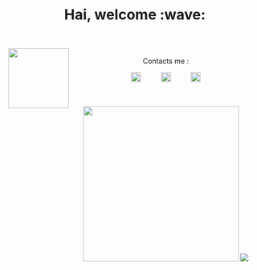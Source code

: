 
<div align="center">
    <h1> Hai, welcome :wave:</h1>
</div>

&nbsp;
&nbsp;
&nbsp;

<img src="https://avatars.githubusercontent.com/u/74690366?s=400&u=8b0bd80d74c7b7376382ed5b07a61527c9f5ae8f&v=4" width="120" height="120" align="left">
&nbsp;&nbsp;&nbsp;&nbsp;&nbsp;&nbsp;&nbsp;
<center>
Contacts me :

<a href="http://wa.me/6285746897368?text=Halo Ngab"><img src="https://raw.githubusercontent.com/NazwaS/NazwaS/main/img/WhatsApp.png" alt="alt text" width="20" height="20"></a>     &nbsp;&nbsp;&nbsp;&nbsp;&nbsp;&nbsp;&nbsp;&nbsp;   <a href="https://instagram.com/wem_.24"><img src="https://image.flaticon.com/icons/svg/174/174855.svg" alt="alt text" width="20" height="20"></a>
 &nbsp;&nbsp;&nbsp;&nbsp;&nbsp;&nbsp;&nbsp;&nbsp;
<a href="https://web.facebook.com/wempy.kimochi.3"><img src="https://image.flaticon.com/icons/svg/174/174848.svg" alt="alt text" width="20" height="20"></a>

&nbsp;&nbsp;&nbsp;

<img src="https://user-images.githubusercontent.com/72728486/104811327-36bc1300-582d-11eb-80f9-7c39c9b99e62.gif" width="310">
<img src = "https://github.com/TheDudeThatCode/TheDudeThatCode/blob/master/Assets/Developer.gif">
